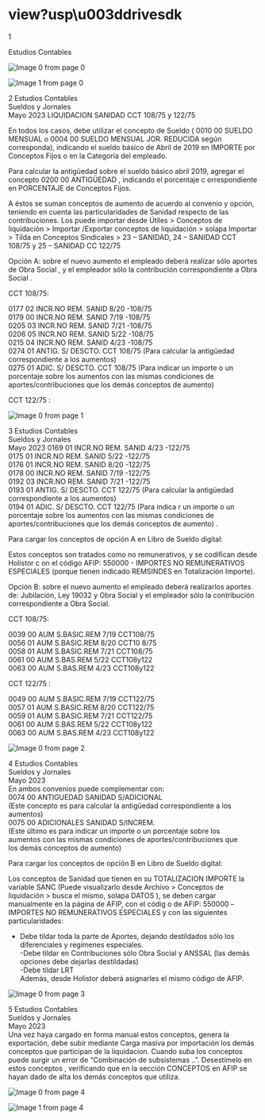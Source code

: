 # view?usp\u003ddrivesdk

 1 
 
  
Estudios Contables  


![Image 0 from page 0](images/image_0_0.png)

![Image 1 from page 0](images/image_0_1.png)

 
 
 
 2 Estudios Contables  
Sueldos y Jornales  
Mayo  2023 LIQUIDACION SANIDAD CCT 108/75 y 122/75  
 
En todos los casos, debe utilizar el concepto de Sueldo ( 0010 00 SUELDO 
MENSUAL  o 0004 00 SUELDO MENSUAL JOR. REDUCIDA  según 
corresponda), indicando el sueldo básico de Abril de 2019  en IMPORTE 
por Conceptos Fijos o en la Categoría del empleado.  
 
Para calcular la antigüedad sobre el sueldo básico abril 2019, agregar el 
concepto 0200 00 ANTIGÜEDAD , indicando el porcentaje c orrespondiente 
en PORCENTAJE de Conceptos Fijos.  
 
A éstos se suman conceptos de aumento de acuerdo al convenio y opción, 
teniendo en cuenta  las particularidades de Sanidad respecto de las 
contribuciones. Los puede importar desde Útiles  > Conceptos de 
liquidación > Importar /Exportar  conceptos de liquidación > solapa 
Importar > Tilda en Conceptos Sindicales  > 23 – SANIDAD, 24 – SANIDAD 
CCT 108/75 y 25 – SANIDAD CC 122/75  
 
Opción A:  sobre el nuevo aumento el empleado deberá realizar sólo 
aportes de Obra Social , y el empleador sólo la contribución 
correspondiente a Obra Social . 
 
CCT 108/75:  
 
0177 02 INCR.NO REM. SANID 8/20 -108/75  
0179 00 INCR.NO REM. SANID 7/19 -108/75  
0205 03 INCR.NO REM. SANID 7/21 -108/75  
0206 05 INCR.NO REM. SANID 5/22 -108/75  
0215 04 INCR.NO REM. SANID 4/23 -108/75  
0274 01 ANTIG. S/ DESCTO. CCT 108/75  (Para calcular la antigüedad  
correspondiente a los aumentos)  
0275 01 ADIC. S/ DESCTO. CCT 108/75  (Para indicar un importe o un  
porcentaje sobre los  aumentos con las mismas condiciones de  
aportes/contribuciones que los demás conceptos de aumento)  
 
CCT 122/75 : 
 

![Image 0 from page 1](images/image_1_0.png)

 
 
 
 3 Estudios Contables  
Sueldos y Jornales  
Mayo  2023 0169 01 INCR.NO REM. SANID 4/23 -122/75  
0175 01 INCR.NO REM. SANID 5/22 -122/75  
0176 01 INCR.NO REM. SANID 8/20 -122/75  
0178 00 INCR.NO REM. SANID 7/19 -122/75  
0192 03 INCR.NO REM. SANID 7/21 -122/75  
0193 01 ANTIG. S/ DESCTO. CCT 122/75  (Para calcular la antigüedad  
correspondiente a los aumentos)  
0194 01 ADIC. S/ DESCTO. CCT 122/75  (Para indica r un importe o un  
porcentaje sobre los aumentos con las mismas condiciones de  
aportes/contribuciones que los demás conceptos de aumento) . 
 
Para cargar los conceptos de opción A en Libro de Sueldo digital:  
 
Estos conceptos son tratados como no remunerativos, y se codifican 
desde Holistor c on el código AFIP:  550000  -  IMPORTES NO 
REMUNERATIVOS ESPECIALES  (porque tienen indicado REMSINDES  en 
Totalización Importe).  
 
Opción B:  sobre el nuevo aumento el empleado deberá realizarlos aportes 
de: Jubilación, Ley 19032 y Obra Social  y el empleador sólo la 
contribución correspondiente a Obra Social.  
 
CCT 108/75:  
 
0039 00 AUM S.BASIC.REM 7/19 CCT108/75  
0056 01 AUM S.BASIC.REM 8/20 CCT10 8/75  
0058 01 AUM S.BASIC.REM 7/21 CCT108/75  
0061 00 AUM S.BAS.REM 5/22 CCT108y122  
0063 00 AUM S.BAS.REM 4/23 CCT108y122  
 
CCT 122/75 : 
 
0049 00 AUM S.BASIC.REM 7/19 CCT122/75  
0057 01 AUM S.BASIC.REM 8/20 CCT122/75  
0059 01 AUM S.BASIC.REM 7/21 CCT122/75  
0061 00 AUM S.BAS.REM 5/22 CCT108y122  
0063 00 AUM S.BAS.REM 4/23 CCT108y122  

![Image 0 from page 2](images/image_2_0.png)

 
 
 
 4 Estudios Contables  
Sueldos y Jornales  
Mayo  2023  
En ambos convenios puede complementar con:  
0074 00 ANTIGUEDAD SANIDAD S/ADICIONAL  
(Este concepto es para calcular la antigüedad correspondiente a los  
aumentos)  
0075 00 ADICIONALES SANIDAD S/INCREM.  
 (Este último es para indicar un importe o un porcentaje sobre los  
aumentos con las mismas condiciones de aportes/contribuciones que  
los demás conceptos de aumento)  
 
Para cargar los conceptos de opción B en Libro de Sueldo digital:  
 
Los conceptos de Sanidad que tienen en su TOTALIZACION IMPORTE  la  
variable SANC  (Puede visualizarlo desde Archivo > Conceptos de  
liquidación > busca el mismo, solapa DATOS ), se deben cargar  
manualmente en la página de AFIP, con el códig o de AFIP: 550000 –  
IMPORTES NO REMUNERATIVOS ESPECIALES  y con las siguientes 
particularidades:  
- Debe tildar toda la parte de Aportes, dejando destildados sólo los 
diferenciales y regímenes especiales.  
-Debe tildar en Contribuciones sólo Obra Social y ANSSAL (las demás 
opciones debe dejarlas destildadas)  
-Debe tildar LRT  
Además, desde Holistor deberá asignarles el mismo código de AFIP.  
 

![Image 0 from page 3](images/image_3_0.png)

 
 
 
 5 Estudios Contables  
Sueldos y Jornales  
Mayo  2023  
Una vez haya cargado en forma manual estos conceptos, genera la 
exportación, debe subir mediante Carga masiva por importación los 
demás conceptos que participan de la liquidacion. Cuando suba los 
conceptos puede surgir un error de “Combinación de subsistemas ..”. 
Desestímelo en estos conceptos , verificando que en la sección 
CONCEPTOS en AFIP se hayan dado de  alta los demás conceptos que 
utiliza.  
 
 
 
 
 
 
 
 
 
 
 
 
 


![Image 0 from page 4](images/image_4_0.png)

![Image 1 from page 4](images/image_4_1.png)

